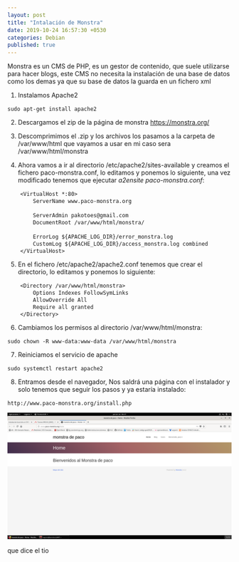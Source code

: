 ```yaml
---
layout: post
title: "Intalación de Monstra"
date: 2019-10-24 16:57:30 +0530
categories: Debian
published: true
---
```

Monstra es un CMS de PHP, es un gestor de contenido, que suele utilizarse para hacer blogs, este CMS no necesita la instalación de una base de datos como los demas ya que su base de datos la guarda en un fichero xml

1. Instalamos Apache2
```
sudo apt-get install apache2
```

2. Descargamos el zip de la página de monstra
	<https://monstra.org/>

3. Descomprimimos el .zip y los archivos los pasamos a la carpeta de /var/www/html que vayamos a usar en mi caso sera /var/www/html/monstra

4. Ahora vamos a ir al directorio /etc/apache2/sites-available y creamos el fichero paco-monstra.conf, lo editamos y ponemos lo siguiente, una vez modificado tenemos que ejecutar *a2ensite paco-monstra.conf*:
```
	<VirtualHost *:80>
		ServerName www.paco-monstra.org

		ServerAdmin pakotoes@gmail.com
		DocumentRoot /var/www/html/monstra/

		ErrorLog ${APACHE_LOG_DIR}/error_monstra.log
		CustomLog ${APACHE_LOG_DIR}/access_monstra.log combined
	</VirtualHost>
```

5. En el fichero /etc/apache2/apache2.conf tenemos que crear el directorio, lo editamos y ponemos lo siguiente:
```
	<Directory /var/www/html/monstra>
		Options Indexes FollowSymLinks
		AllowOverride All
		Require all granted
	</Directory>
```

6. Cambiamos los permisos al directorio /var/www/html/monstra:
```
sudo chown -R www-data:www-data /var/www/html/monstra
```

7. Reiniciamos el servicio de apache
```
sudo systemctl restart apache2
```

8. Entramos desde el navegador, Nos saldrá una página con el instalador y solo tenemos que seguir los pasos y ya estaría instalado:
```
http://www.paco-monstra.org/install.php
```

![](/assets/monstra1.png)

que dice el tio 
